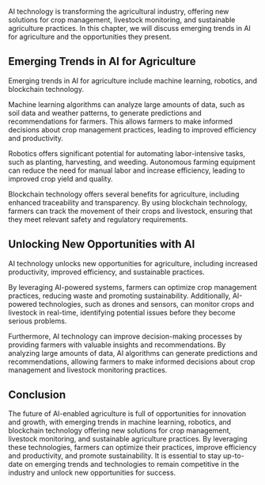 
AI technology is transforming the agricultural industry, offering new solutions for crop management, livestock monitoring, and sustainable agriculture practices. In this chapter, we will discuss emerging trends in AI for agriculture and the opportunities they present.

Emerging Trends in AI for Agriculture
-------------------------------------

Emerging trends in AI for agriculture include machine learning, robotics, and blockchain technology.

Machine learning algorithms can analyze large amounts of data, such as soil data and weather patterns, to generate predictions and recommendations for farmers. This allows farmers to make informed decisions about crop management practices, leading to improved efficiency and productivity.

Robotics offers significant potential for automating labor-intensive tasks, such as planting, harvesting, and weeding. Autonomous farming equipment can reduce the need for manual labor and increase efficiency, leading to improved crop yield and quality.

Blockchain technology offers several benefits for agriculture, including enhanced traceability and transparency. By using blockchain technology, farmers can track the movement of their crops and livestock, ensuring that they meet relevant safety and regulatory requirements.

Unlocking New Opportunities with AI
-----------------------------------

AI technology unlocks new opportunities for agriculture, including increased productivity, improved efficiency, and sustainable practices.

By leveraging AI-powered systems, farmers can optimize crop management practices, reducing waste and promoting sustainability. Additionally, AI-powered technologies, such as drones and sensors, can monitor crops and livestock in real-time, identifying potential issues before they become serious problems.

Furthermore, AI technology can improve decision-making processes by providing farmers with valuable insights and recommendations. By analyzing large amounts of data, AI algorithms can generate predictions and recommendations, allowing farmers to make informed decisions about crop management and livestock monitoring practices.

Conclusion
----------

The future of AI-enabled agriculture is full of opportunities for innovation and growth, with emerging trends in machine learning, robotics, and blockchain technology offering new solutions for crop management, livestock monitoring, and sustainable agriculture practices. By leveraging these technologies, farmers can optimize their practices, improve efficiency and productivity, and promote sustainability. It is essential to stay up-to-date on emerging trends and technologies to remain competitive in the industry and unlock new opportunities for success.
